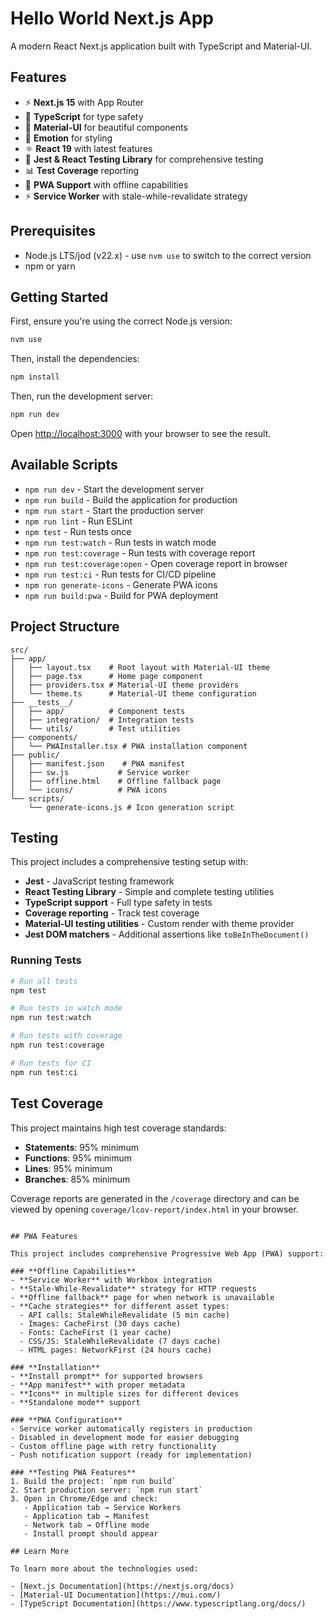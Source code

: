 # Hello World Next.js App

A modern React Next.js application built with TypeScript and Material-UI.

## Features

- ⚡ **Next.js 15** with App Router
- 🔷 **TypeScript** for type safety
- 🎨 **Material-UI** for beautiful components
- 💅 **Emotion** for styling
- ⚛️ **React 19** with latest features
- 🧪 **Jest & React Testing Library** for comprehensive testing
- 📊 **Test Coverage** reporting
- 📱 **PWA Support** with offline capabilities
- ⚡ **Service Worker** with stale-while-revalidate strategy

## Prerequisites

- Node.js LTS/jod (v22.x) - use `nvm use` to switch to the correct version
- npm or yarn

## Getting Started

First, ensure you're using the correct Node.js version:

```bash
nvm use
```

Then, install the dependencies:

```bash
npm install
```

Then, run the development server:

```bash
npm run dev
```

Open [http://localhost:3000](http://localhost:3000) with your browser to see the result.

## Available Scripts

- `npm run dev` - Start the development server
- `npm run build` - Build the application for production
- `npm run start` - Start the production server
- `npm run lint` - Run ESLint
- `npm test` - Run tests once
- `npm run test:watch` - Run tests in watch mode
- `npm run test:coverage` - Run tests with coverage report
- `npm run test:coverage:open` - Open coverage report in browser
- `npm run test:ci` - Run tests for CI/CD pipeline
- `npm run generate-icons` - Generate PWA icons
- `npm run build:pwa` - Build for PWA deployment

## Project Structure

```
src/
├── app/
│   ├── layout.tsx    # Root layout with Material-UI theme
│   ├── page.tsx      # Home page component
│   ├── providers.tsx # Material-UI theme providers
│   └── theme.ts      # Material-UI theme configuration
├── __tests__/
│   ├── app/          # Component tests
│   ├── integration/  # Integration tests
│   └── utils/        # Test utilities
├── components/
│   └── PWAInstaller.tsx # PWA installation component
├── public/
│   ├── manifest.json    # PWA manifest
│   ├── sw.js           # Service worker
│   ├── offline.html    # Offline fallback page
│   └── icons/          # PWA icons
└── scripts/
    └── generate-icons.js # Icon generation script
```

## Testing

This project includes a comprehensive testing setup with:

- **Jest** - JavaScript testing framework
- **React Testing Library** - Simple and complete testing utilities
- **TypeScript support** - Full type safety in tests
- **Coverage reporting** - Track test coverage
- **Material-UI testing utilities** - Custom render with theme provider
- **Jest DOM matchers** - Additional assertions like `toBeInTheDocument()`

### Running Tests

```bash
# Run all tests
npm test

# Run tests in watch mode
npm run test:watch

# Run tests with coverage
npm run test:coverage

# Run tests for CI
npm run test:ci
```

## Test Coverage

This project maintains high test coverage standards:

- **Statements**: 95% minimum
- **Functions**: 95% minimum
- **Lines**: 95% minimum
- **Branches**: 85% minimum

Coverage reports are generated in the `/coverage` directory and can be viewed by opening `coverage/lcov-report/index.html` in your browser.

```

## PWA Features

This project includes comprehensive Progressive Web App (PWA) support:

### **Offline Capabilities**
- **Service Worker** with Workbox integration
- **Stale-While-Revalidate** strategy for HTTP requests
- **Offline fallback** page for when network is unavailable
- **Cache strategies** for different asset types:
  - API calls: StaleWhileRevalidate (5 min cache)
  - Images: CacheFirst (30 days cache)
  - Fonts: CacheFirst (1 year cache)
  - CSS/JS: StaleWhileRevalidate (7 days cache)
  - HTML pages: NetworkFirst (24 hours cache)

### **Installation**
- **Install prompt** for supported browsers
- **App manifest** with proper metadata
- **Icons** in multiple sizes for different devices
- **Standalone mode** support

### **PWA Configuration**
- Service worker automatically registers in production
- Disabled in development mode for easier debugging
- Custom offline page with retry functionality
- Push notification support (ready for implementation)

### **Testing PWA Features**
1. Build the project: `npm run build`
2. Start production server: `npm run start`
3. Open in Chrome/Edge and check:
   - Application tab → Service Workers
   - Application tab → Manifest
   - Network tab → Offline mode
   - Install prompt should appear

## Learn More

To learn more about the technologies used:

- [Next.js Documentation](https://nextjs.org/docs)
- [Material-UI Documentation](https://mui.com/)
- [TypeScript Documentation](https://www.typescriptlang.org/docs/)
```
